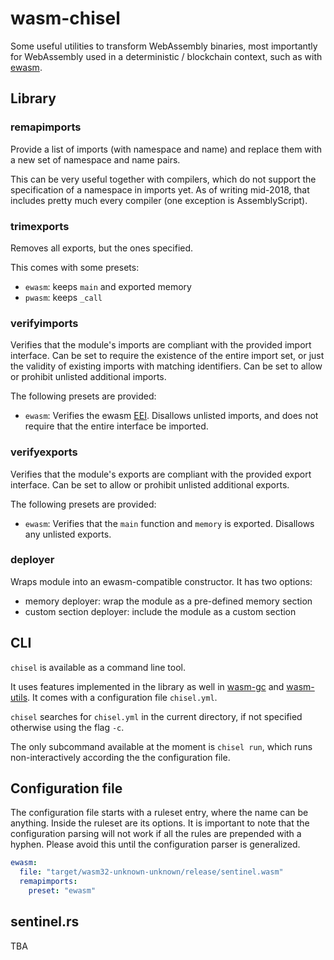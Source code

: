 # wasm-chisel

Some useful utilities to transform WebAssembly binaries, most importantly for WebAssembly used in a deterministic / blockchain context,
such as with [ewasm].

## Library

### remapimports

Provide a list of imports (with namespace and name) and replace them with a new set of namespace and name pairs.

This can be very useful together with compilers, which do not support the specification of a namespace in imports yet. As of writing mid-2018,
that includes pretty much every compiler (one exception is AssemblyScript).

### trimexports

Removes all exports, but the ones specified.

This comes with some presets:
- `ewasm`: keeps `main` and exported memory
- `pwasm`: keeps `_call`

### verifyimports

Verifies that the module's imports are compliant with the provided import interface.
Can be set to require the existence of the entire import set, or just the validity of existing imports with matching identifiers.
Can be set to allow or prohibit unlisted additional imports.

The following presets are provided:
- `ewasm`: Verifies the ewasm [EEI](https://github.com/ewasm/design/blob/master/eth_interface.md). Disallows unlisted imports, and does not require that the entire interface be imported.

### verifyexports

Verifies that the module's exports are compliant with the provided export interface.
Can be set to allow or prohibit unlisted additional exports.

The following presets are provided:
- `ewasm`: Verifies that the `main` function and `memory` is exported. Disallows any unlisted exports.

### deployer

Wraps module into an ewasm-compatible constructor. It has two options:
- memory deployer: wrap the module as a pre-defined memory section
- custom section deployer: include the module as a custom section

## CLI

`chisel` is available as a command line tool.

It uses features implemented in the library as well in [wasm-gc] and [wasm-utils]. It comes with a configuration file `chisel.yml`.

`chisel` searches for `chisel.yml` in the current directory, if not specified otherwise using the flag `-c`.

The only subcommand available at the moment is `chisel run`, which runs non-interactively according the the configuration file.

## Configuration file

The configuration file starts with a ruleset entry, where the name can be anything. Inside the ruleset are its options.
It is important to note that the configuration parsing will not work if all the rules are prepended with a hyphen. Please avoid this until the configuration parser is generalized.

```yaml
ewasm:
  file: "target/wasm32-unknown-unknown/release/sentinel.wasm"
  remapimports:
    preset: "ewasm"
```

## sentinel.rs

TBA

[ewasm]: http://github.com/ewasm
[wasm-gc]: https://github.com/alexcrichton/wasm-gc
[wasm-utils]: https://github.com/paritytech/wasm-utils
